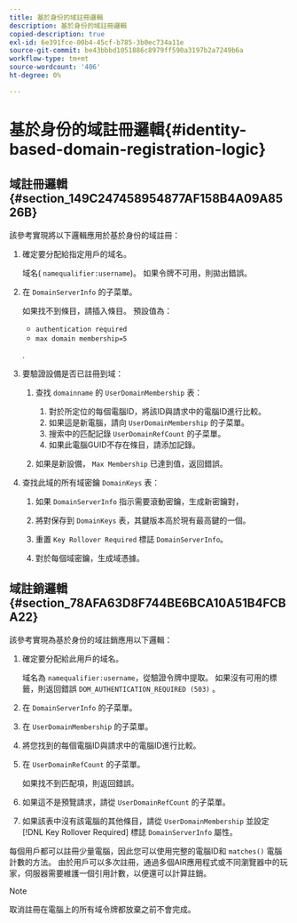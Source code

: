 ```yaml
---
title: 基於身份的域註冊邏輯
description: 基於身份的域註冊邏輯
copied-description: true
exl-id: 6e391fce-00b4-45cf-b785-3b0ec734a11e
source-git-commit: be43bbbd1051886c8979ff590a3197b2a7249b6a
workflow-type: tm+mt
source-wordcount: '406'
ht-degree: 0%

---
```


# 基於身份的域註冊邏輯{#identity-based-domain-registration-logic}

## 域註冊邏輯 {#section_149C247458954877AF158B4A09A8526B}

該參考實現將以下邏輯應用於基於身份的域註冊：

1. 確定要分配給指定用戶的域名。

   域名( `namequalifier:username`)。 如果令牌不可用，則拋出錯誤。
1. 在 `DomainServerInfo` 的子菜單。

   如果找不到條目，請插入條目。 預設值為：

   * `authentication required`
   * `max domain membership=5`

   .

1. 要驗證設備是否已註冊到域：

   1. 查找 `domainname` 的 `UserDomainMembership` 表：

      1. 對於所定位的每個電腦ID，將該ID與請求中的電腦ID進行比較。
      1. 如果這是新電腦，請向 `UserDomainMembership` 的子菜單。
      1. 搜索中的匹配記錄 `UserDomainRefCount` 的子菜單。
      1. 如果此電腦GUID不存在條目，請添加記錄。
   1. 如果是新設備， `Max Membership` 已達到值，返回錯誤。


1. 查找此域的所有域密鑰 `DomainKeys` 表：

   1. 如果 `DomainServerInfo` 指示需要滾動密鑰，生成新密鑰對，
   1. 將對保存到 `DomainKeys` 表，其鍵版本高於現有最高鍵的一個。
   1. 重置 `Key Rollover Required` 標誌 `DomainServerInfo`。

   1. 對於每個域密鑰，生成域憑據。

## 域註銷邏輯 {#section_78AFA63D8F744BE6BCA10A51B4FCBA22}

該參考實現為基於身份的域註銷應用以下邏輯：

1. 確定要分配給此用戶的域名。

   域名為 `namequalifier:username`，從驗證令牌中提取。 如果沒有可用的標籤，則返回錯誤 `DOM_AUTHENTICATION_REQUIRED (503)` 。
1. 在 `DomainServerInfo` 的子菜單。
1. 在 `UserDomainMembership` 的子菜單。
1. 將您找到的每個電腦ID與請求中的電腦ID進行比較。
1. 在 `UserDomainRefCount` 的子菜單。

   如果找不到匹配項，則返回錯誤。

1. 如果這不是預覽請求，請從 `UserDomainRefCount` 的子菜單。
1. 如果該表中沒有該電腦的其他條目，請從 `UserDomainMembership` 並設定 [!DNL Key Rollover Required] 標誌 `DomainServerInfo` 屬性。

每個用戶都可以註冊少量電腦，因此您可以使用完整的電腦ID和 `matches()` 電腦計數的方法。 由於用戶可以多次註冊，通過多個AIR應用程式或不同瀏覽器中的玩家，伺服器需要維護一個引用計數，以便還可以計算註銷。

>[!NOTE]
>
>取消註冊在電腦上的所有域令牌都放棄之前不會完成。

